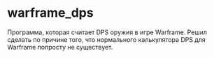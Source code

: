 # warframe_dps
 Программа, которая считает DPS оружия в игре Warframe. Решил сделать по причине того, что нормального калькулятора DPS для Warframe попросту не существует.
